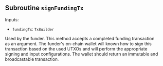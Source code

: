 ## Subroutine `signFundingTx`

Inputs:

-   `fundingTx`: `TxBuilder`

Used by the funder. This method accepts a completed funding transaction as an argument. The funder's on-chain wallet will known how to sign this transaction based on the used UTXOs and will perform the appropriate signing and input configurations. The wallet should return an immutable and broadcastable transaction.
